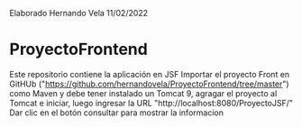 Elaborado Hernando Vela 11/02/2022
# ProyectoFrontend
Este repositorio contiene la aplicación en JSF
Importar el proyecto Front en GitHUb ("https://github.com/hernandovela/ProyectoFrontend/tree/master") como Maven y debe tener instalado un Tomcat 9, agragar el proyecto al Tomcat e iniciar, luego ingresar la URL "http://localhost:8080/ProyectoJSF/"
Dar clic en el botón consultar para mostrar la informacion
